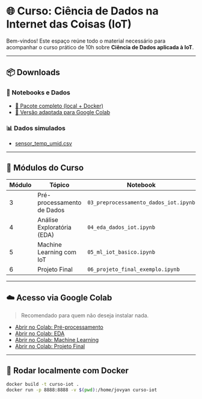 # 🌐 Curso: Ciência de Dados na Internet das Coisas (IoT)

Bem-vindos! Este espaço reúne todo o material necessário para acompanhar o curso prático de 10h sobre **Ciência de Dados aplicada à IoT**.

---

## 📦 Downloads

### 🔬 Notebooks e Dados
- [📁 Pacote completo (local + Docker)](./curso_completo_iot_ciencia_dados.zip)
- [📁 Versão adaptada para Google Colab](./curso_iot_colab_version.zip)

### 📊 Dados simulados
- [sensor_temp_umid.csv](./sensor_temp_umid.csv)

---

## 📗 Módulos do Curso

| Módulo | Tópico | Notebook |
|--------|--------|----------|
| 3 | Pré-processamento de Dados | `03_preprocessamento_dados_iot.ipynb` |
| 4 | Análise Exploratória (EDA) | `04_eda_dados_iot.ipynb` |
| 5 | Machine Learning com IoT | `05_ml_iot_basico.ipynb` |
| 6 | Projeto Final | `06_projeto_final_exemplo.ipynb` |

---

## ☁️ Acesso via Google Colab

> Recomendado para quem não deseja instalar nada.

- [Abrir no Colab: Pré-processamento](https://colab.research.google.com/github/SEU_USUARIO/iot-ciencia-dados-repo/blob/main/notebooks/03_preprocessamento_dados_iot_colab.ipynb)
- [Abrir no Colab: EDA](https://colab.research.google.com/github/SEU_USUARIO/iot-ciencia-dados-repo/blob/main/notebooks/04_eda_dados_iot_colab.ipynb)
- [Abrir no Colab: Machine Learning](https://colab.research.google.com/github/SEU_USUARIO/iot-ciencia-dados-repo/blob/main/notebooks/05_ml_iot_basico_colab.ipynb)
- [Abrir no Colab: Projeto Final](https://colab.research.google.com/github/SEU_USUARIO/iot-ciencia-dados-repo/blob/main/notebooks/06_projeto_final_exemplo_colab.ipynb)

---

## 🐳 Rodar localmente com Docker

```bash
docker build -t curso-iot .
docker run -p 8888:8888 -v $(pwd):/home/jovyan curso-iot
